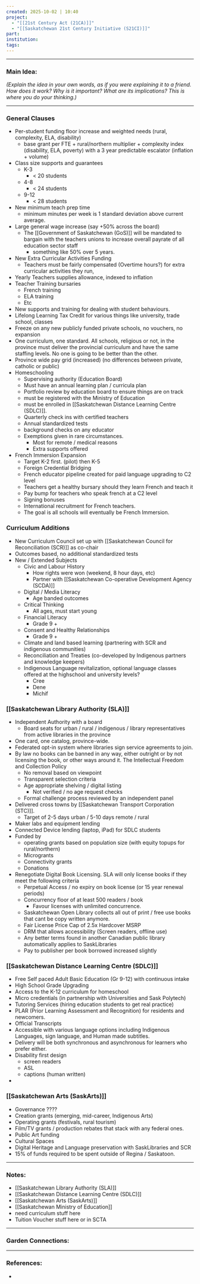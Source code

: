 ```yaml
---
created: 2025-10-02 | 10:40
project:
  - "[[21st Century Act (21CA)]]"
  - "[[Saskatchewan 21st Century Initiative (S21CI)]]"
part:
institution:
tags:
---
```

---
### Main Idea:

*(Explain the idea in your own words, as if you were explaining it to a friend. How does it work? Why is it important? What are its implications? This is where you do your thinking.)*

---

### General Clauses

- Per-student funding floor increase and weighted needs (rural, complexity, ELA, disability)
	- base grant per FTE + rural/northern multiplier + complexity index (disability, ELA, poverty) with a 3 year predictable escalator (inflation + volume)
- Class size supports and guarantees
	- K-3 
		- < 20 students
	- 4-8
		- < 24 students
	- 9-12
		- < 28 students
- New minimum teach prep time
	- minimum minutes per week is 1 standard deviation above current average. 
- Large general wage increase (say +50% across the board)
	- The [[Government of Saskatchewan (GoS)]] will be mandated to bargain with the teachers unions to increase overall payrate of all education sector staff
		- something like 50% over 5 years. 
- New Extra Curricular Activities Funding
	- Teachers must be fairly compensated (Overtime hours?) for extra curricular activities they run,
- Yearly Teachers supplies allowance, indexed to inflation 
- Teacher Training bursaries 
	- French training
	- ELA training
	- Etc
- New supports and training for dealing with student behaviours. 
- Lifelong Learning Tax Credit for various things like university, trade school, classes
- Freeze on any new publicly funded private schools, no vouchers, no expansion 
- One curriculum, one standard. All schools, religious or not, in the province must deliver the provincial curriculum and have the same staffing levels. No one is going to be better than the other. 
- Province wide pay grid (increased) (no differences between private, catholic or public)
- Homeschooling 
	- Supervising authority (Education Board)
	- Must have an annual learning plan / curricula plan 
	- Portfolio review by education board to ensure things are on track 
	- must be registered with the Ministry of Education 
	- must be enrolled in [[Saskatchewan Distance Learning Centre (SDLC)]]. 
	- Quarterly check ins with certified teachers
	- Annual standardized tests
	- background checks on any educator 
	- Exemptions given in rare circumstances. 
		- Most for remote / medical reasons 
		- Extra supports offered
- French Immersion Expansion 
	- Target K-2 first. (pilot) then K-5
	- Foreign Credential Bridging
	- French educator pipeline created for paid language upgrading to C2 level
	- Teachers get a healthy bursary should they learn French and teach it
	- Pay bump for teachers who speak french at a C2 level 
	- Signing bonuses 
	- International recruitment for French teachers. 
	- The goal is all schools will eventually be French Immersion.

### Curriculum Additions

- New Curriculum Council set up with [[Saskatchewan Council for Reconciliation (SCR)]] as co-chair 
- Outcomes based, no additional standardized tests
- New / Extended Subjects
	- Civic and Labour History 
		- How rights were won (weekend, 8 hour days, etc)
		- Partner with [[Saskatchewan Co-operative Development Agency (SCDA)]] 
	- Digital / Media Literacy 
		- Age banded outcomes 
	- Critical Thinking
		- All ages, must start young 
	- Financial Literacy
		- Grade 9 +
	- Consent and Healthy Relationships
		- Grade 9 +
	- Climate and land based learning (partnering with SCR and indigenous communities)
	- Reconciliation and Treaties (co-developed by Indigenous partners and knowledge keepers)
	- Indigenous Language revitalization, optional language classes offered at the highschool and university levels? 
		- Cree
		- Dene
		- Michif 

### [[Saskatchewan Library Authority (SLA)]]

- Independent Authority with a board
	- Board seats for urban / rural / indigenous / library representatives from active libraries in the province 
- One card, one catalog, province-wide.
- Federated opt-in system where libraries sign service agreements to join.
- By law no books can be banned in any way, either outright or by not licensing the book, or other ways around it.  The Intellectual Freedom and Collection Policy
	- No removal based on viewpoint
	- Transparent selection criteria
	- Age appropriate shelving / digital listing 
		- Not verified / no age request checks
	- Formal challenge process reviewed by an independent panel
- Delivered cross towns by [[Saskatchewan Transport Corporation (STC)]]. 
	- Target of 2-5 days urban / 5-10 days remote / rural 
- Maker labs and equipment lending
- Connected Device lending (laptop, iPad) for SDLC students 
- Funded by 
	- operating grants based on population size (with equity topups for rural/northern)
	- Microgrants
	- Connectivity grants
	- Donations 
- Renegotiate Digital Book Licensing. SLA will only license books if they meet the following criteria
	- Perpetual Access / no expiry on book license (or 15 year renewal periods)
	- Concurrency floor of at least 500 readers / book 
		- Favour licenses with unlimited concurrence. 
	- Saskatchewan Open Library collects all out of print / free use books that cant be copy written anymore. 
	- Fair License Price Cap of 2.5x Hardcover MSRP
	- DRM that allows accessibility (Screen readers, offline use)
	- Any better terms found in another Canadian public library automatically applies to SaskLibraries 
	- Pay to publisher per book borrowed increased slightly 

### [[Saskatchewan Distance Learning Centre (SDLC)]] 

- Free Self paced Adult Basic Education (Gr 9-12) with continuous intake
- High School Grade Upgrading 
- Access to the K-12 curriculum for homeschool
- Micro credentials (in partnership with Universities and Sask Polytech)
- Tutoring Services (hiring education students to get real practice)
- PLAR (Prior Learning Assessment and Recognition) for residents and newcomers. 
- Official Transcripts
- Accessible with various language options including Indigenous Languages, sign language, and Human made subtitles. 
- Delivery will be both synchronous and asynchronous for learners who prefer either. 
- Disability first design 
	- screen readers
	- ASL
	- captions (human written)
- 

### [[Saskatchewan Arts (SaskArts)]]

- Governance ????
- Creation grants (emerging, mid-career, Indigenous Arts)
- Operating grants (festivals, rural tourism)
- Film/TV grants / production rebates that stack with any federal ones.
- Public Art funding 
- Cultural Spaces 
- Digital Heritage and Language preservation with SaskLibraries and SCR
- 15% of funds required to be spent outside of Regina / Saskatoon. 



--- 
### Notes:

- [[Saskatchewan Library Authority (SLA)]] 
- [[Saskatchewan Distance Learning Centre (SDLC)]] 
- [[Saskatchewan Arts (SaskArts)]] 
- [[Saskatchewan Ministry of Education]] 
- need curriculum stuff here 
- Tuition Voucher stuff here or in SCTA



---
### Garden Connections:



--- 
### References: 

- 